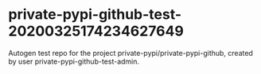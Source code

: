 # private-pypi-github-test-20200325174234627649
Autogen test repo for the project private-pypi/private-pypi-github, created by user private-pypi-github-test-admin.
